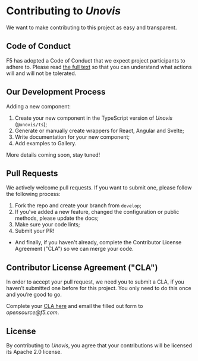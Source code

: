 # Contributing to _Unovis_

We want to make contributing to this project as easy and transparent.

## Code of Conduct

F5 has adopted a Code of Conduct that we expect project participants to adhere
to. Please read [the full text](CODE_OF_CONDUCT.md) so that you can understand
what actions will and will not be tolerated.

## Our Development Process

Adding a new component:
1. Create your new component in the TypeScript version of _Unovis_ (`@unovis/ts`);
2. Generate or manually create wrappers for React, Angular and Svelte;
3. Write documentation for your new component;
4. Add examples to Gallery.

More details coming soon, stay tuned!

## Pull Requests
We actively welcome pull requests. If you want to submit one, please follow the following process:

1. Fork the repo and create your branch from `develop`;
2. If you've added a new feature, changed the configuration or public methods, please update the docs;
3. Make sure your code lints;
4. Submit your PR!

* And finally, if you haven't already, complete the Contributor License Agreement ("CLA") so
we can merge your code.

## Contributor License Agreement ("CLA")

In order to accept your pull request, we need you to submit a CLA, if you
haven’t submitted one before for this project. You only need to do this
once and you’re good to go.

Complete your [CLA here](F5%20Contributor%20License%20Agreement.docx) and email
the filled out form to _opensource@f5.com_.

## License
By contributing to _Unovis_, you agree that your contributions will be licensed
its Apache 2.0 license.
